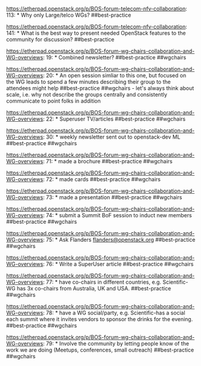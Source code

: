https://etherpad.openstack.org/p/BOS-forum-telecom-nfv-collaboration: 113: * Why only Large/telco WGs? ##best-practice

https://etherpad.openstack.org/p/BOS-forum-telecom-nfv-collaboration: 141: * What is the best way to present needed OpenStack features to the community for discussion? ##best-practice

https://etherpad.openstack.org/p/BOS-forum-wg-chairs-collaboration-and-WG-overviews: 19: * Combined newsletter? ##best-practice ##wgchairs

https://etherpad.openstack.org/p/BOS-forum-wg-chairs-collaboration-and-WG-overviews: 20: * An open session simliar to this one, but focused on the WG leads to spend a few minutes describing their group to the attendees might help ##best-practice ##wgchairs - let's always think about scale, i.e. why not describe the groups centrally and consistently communicate to point folks in addition

https://etherpad.openstack.org/p/BOS-forum-wg-chairs-collaboration-and-WG-overviews: 22: * Superuser TV/articles ##best-practice ##wgchairs

https://etherpad.openstack.org/p/BOS-forum-wg-chairs-collaboration-and-WG-overviews: 30: * weekly newsletter sent out to openstack-dev ML  ##best-practice  ##wgchairs

https://etherpad.openstack.org/p/BOS-forum-wg-chairs-collaboration-and-WG-overviews: 71: * made a brochure ##best-practice  ##wgchairs

https://etherpad.openstack.org/p/BOS-forum-wg-chairs-collaboration-and-WG-overviews: 72: * made cards ##best-practice  ##wgchairs

https://etherpad.openstack.org/p/BOS-forum-wg-chairs-collaboration-and-WG-overviews: 73: * made a presentation ##best-practice  ##wgchairs

https://etherpad.openstack.org/p/BOS-forum-wg-chairs-collaboration-and-WG-overviews: 74: * submit a Summit BoF session to induct new members ##best-practice  ##wgchairs

https://etherpad.openstack.org/p/BOS-forum-wg-chairs-collaboration-and-WG-overviews: 75: * Ask Flanders <flanders@openstack.org> ##best-practice  ##wgchairs

https://etherpad.openstack.org/p/BOS-forum-wg-chairs-collaboration-and-WG-overviews: 76: * Write a SuperUser article ##best-practice  ##wgchairs

https://etherpad.openstack.org/p/BOS-forum-wg-chairs-collaboration-and-WG-overviews: 77: * have co-chairs in different countries, e.g. Scientific-WG has 3x co-chairs from Australia, UK and USA. ##best-practice  ##wgchairs

https://etherpad.openstack.org/p/BOS-forum-wg-chairs-collaboration-and-WG-overviews: 78: * have a WG social/party, e.g. Scientific-has a social each summit where it invites vendors to sponsor the drinks for the evening. ##best-practice ##wgchairs

https://etherpad.openstack.org/p/BOS-forum-wg-chairs-collaboration-and-WG-overviews: 79: * Involve the community by letting people know of the work we are doing (Meetups, conferences, small outreach)  ##best-practice ##wgchairs

